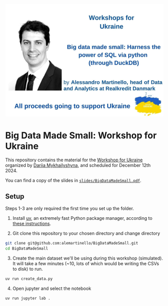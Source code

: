 
![alt text](imgs/image.png)

# Big Data Made Small: Workshop for Ukraine

This repository contains the material for the [Workshop for Ukraine](https://sites.google.com/view/dariia-mykhailyshyna/main/r-workshops-for-ukraine#h.3dg44e5elwsy) organized by [Dariia Mykhailyshyna](https://sites.google.com/view/dariia-mykhailyshyna/main), and scheduled for December 12th 2024.

You can find a copy of the slides in [`slides/BigDataMadeSmall.pdf`](slides/BigDataMadeSmall.pdf).

## Setup

Steps 1-3 are only required the first time you set up the folder.

1) Install [uv](https://docs.astral.sh/uv/), an extremely fast Python package manager, according to [these instructions](https://docs.astral.sh/uv/getting-started/installation/).

2) Git clone this repository to your chosen directory and change directory
```bash
git clone git@github.com:alemartinello/BigDataMadeSmall.git
cd BigDataMadeSmall
```

3) Create the main dataset we'll be using during this workshop (simulated). It will take a few minutes (~10, lots of which would be writing the CSVs to disk) to run.
```bash
uv run create_data.py   
```

4) Open jupyter and select the notebook
```bash
uv run jupyter lab .
```

